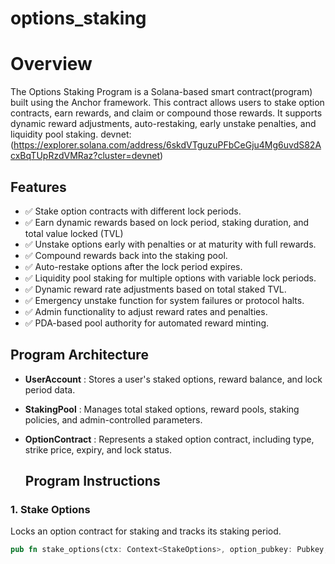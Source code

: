 # options_staking

# Overview
The Options Staking Program is a Solana-based smart contract(program) built using the Anchor framework. This contract allows users to stake option contracts, earn rewards, and claim or compound those rewards. It supports dynamic reward adjustments, auto-restaking, early unstake penalties, and liquidity pool staking. 
devnet:(https://explorer.solana.com/address/6skdVTguzuPFbCeGju4Mg6uvdS82AcxBqTUpRzdVMRaz?cluster=devnet)

## Features

- ✅ Stake option contracts with different lock periods.
- ✅ Earn dynamic rewards based on lock period, staking duration, and total value locked (TVL)
- ✅ Unstake options early with penalties or at maturity with full rewards.
- ✅ Compound rewards back into the staking pool.
- ✅ Auto-restake options after the lock period expires.
- ✅ Liquidity pool staking for multiple options with variable lock periods.
- ✅ Dynamic reward rate adjustments based on total staked TVL.
- ✅ Emergency unstake function for system failures or protocol halts.
- ✅ Admin functionality to adjust reward rates and penalties.
- ✅ PDA-based pool authority for automated reward minting.

## Program Architecture

- **UserAccount** : Stores a user's staked options, reward balance, and lock period data.

- **StakingPool** : Manages total staked options, reward pools, staking policies, and admin-controlled parameters.

- **OptionContract** : Represents a staked option contract, including type, strike price, expiry, and lock status.

  ## Program Instructions

### 1. **Stake Options**

Locks an option contract for staking and tracks its staking period.

```rust
pub fn stake_options(ctx: Context<StakeOptions>, option_pubkey: Pubkey, lock_period: u64, option_type: u8) -> Result<()>




